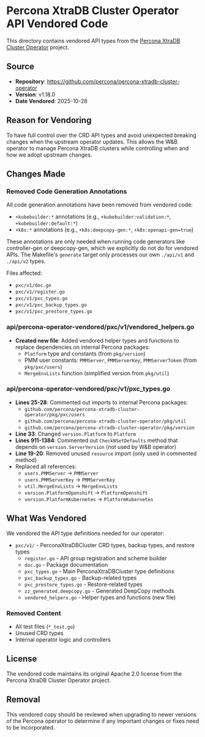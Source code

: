 # Percona XtraDB Cluster Operator API Vendored Code

This directory contains vendored API types from the [Percona XtraDB Cluster Operator](https://github.com/percona/percona-xtradb-cluster-operator) project.

## Source

- **Repository**: https://github.com/percona/percona-xtradb-cluster-operator
- **Version**: v1.18.0
- **Date Vendored**: 2025-10-28

## Reason for Vendoring

To have full control over the CRD API types and avoid unexpected breaking changes when the upstream operator updates. This allows the W&B operator to manage Percona XtraDB clusters while controlling when and how we adopt upstream changes.

## Changes Made

### Removed Code Generation Annotations

All code generation annotations have been removed from vendored code:
- `+kubebuilder:*` annotations (e.g., `+kubebuilder:validation:*`, `+kubebuilder:default:*`)
- `+k8s:*` annotations (e.g., `+k8s:deepcopy-gen:*`, `+k8s:openapi-gen=true`)

These annotations are only needed when running code generators like controller-gen or deepcopy-gen, which we explicitly do not do for vendored APIs. The Makefile's `generate` target only processes our own `./api/v1` and `./api/v2` types.

Files affected:
- `pxc/v1/doc.go`
- `pxc/v1/register.go`
- `pxc/v1/pxc_types.go`
- `pxc/v1/pxc_backup_types.go`
- `pxc/v1/pxc_prestore_types.go`

### api/percona-operator-vendored/pxc/v1/vendored_helpers.go
- **Created new file**: Added vendored helper types and functions to replace dependencies on internal Percona packages:
  - `Platform` type and constants (from `pkg/version`)
  - PMM user constants: `PMMServer`, `PMMServerKey`, `PMMServerToken` (from `pkg/pxc/users`)
  - `MergeEnvLists` function (simplified version from `pkg/util`)

### api/percona-operator-vendored/pxc/v1/pxc_types.go
- **Lines 25-28**: Commented out imports to internal Percona packages:
  - `github.com/percona/percona-xtradb-cluster-operator/pkg/pxc/users`
  - `github.com/percona/percona-xtradb-cluster-operator/pkg/util`
  - `github.com/percona/percona-xtradb-cluster-operator/pkg/version`
- **Line 33**: Changed `version.Platform` to `Platform`
- **Lines 911-1384**: Commented out `CheckNSetDefaults` method that depends on `version.ServerVersion` (not used by W&B operator)
- **Line 19-20**: Removed unused `resource` import (only used in commented method)
- Replaced all references:
  - `users.PMMServer` → `PMMServer`
  - `users.PMMServerKey` → `PMMServerKey`
  - `util.MergeEnvLists` → `MergeEnvLists`
  - `version.PlatformOpenshift` → `PlatformOpenshift`
  - `version.PlatformKubernetes` → `PlatformKubernetes`

## What Was Vendored

We vendored the API type definitions needed for our operator:

- `pxc/v1/` - PerconaXtraDBCluster CRD types, backup types, and restore types
  - `register.go` - API group registration and scheme builder
  - `doc.go` - Package documentation
  - `pxc_types.go` - Main PerconaXtraDBCluster type definitions
  - `pxc_backup_types.go` - Backup-related types
  - `pxc_prestore_types.go` - Restore-related types
  - `zz_generated.deepcopy.go` - Generated DeepCopy methods
  - `vendored_helpers.go` - Helper types and functions (new file)

### Removed Content
- All test files (`*_test.go`)
- Unused CRD types
- Internal operator logic and controllers

## License

The vendored code maintains its original Apache 2.0 license from the Percona XtraDB Cluster Operator project.

## Removal

This vendored copy should be reviewed when upgrading to newer versions of the Percona operator to determine if any important changes or fixes need to be incorporated.
